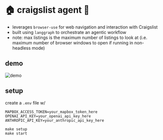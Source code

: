 # 🏠 craigslist agent 🤖

- leverages `browser-use` for web navigation and interaction with Craigslist
- built using `langgraph` to orchestrate an agentic workflow
- note: max listings is the maximum number of listings to look at (i.e. maximum number of browser windows to open if running in non-headless mode)

## demo

![demo](cl-agent-demo-gif.gif)

## setup

create a `.env` file w/

```
MAPBOX_ACCESS_TOKEN=your_mapbox_token_here
OPENAI_API_KEY=your_openai_api_key_here
ANTHROPIC_API_KEY=your_anthropic_api_key_here
```

```
make setup
make start
```
